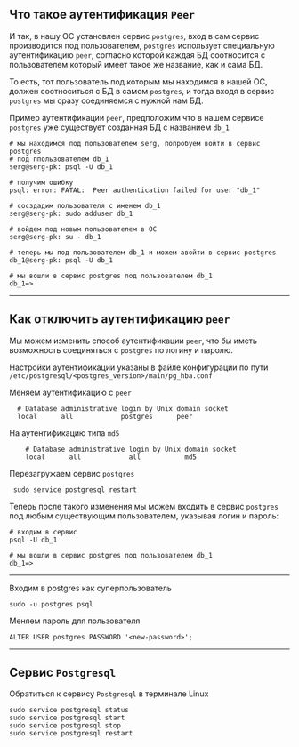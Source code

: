 Что такое аутентификация `Peer`
---

И так, в нашу ОС установлен сервис `postgres`, вход в сам сервис производится
под пользователем, `postgres` использует специальную аутентификацию `peer`,
согласно которой каждая БД соотносится с пользователем который имеет такое же
название, как и сама БД. 

То есть, тот пользователь под которым мы находимся в нашей ОС, должен 
соотноситься с БД в самом `postgres`, и тогда входя в сервис `postgres` мы
сразу соединяемся с нужной нам БД.

Пример аутентификации `peer`, предположим что в нашем сервисе `postgres` уже
существует созданная БД с названием `db_1`
```
# мы находимся под пользователем serg, попробуем войти в сервис postgres
# под ппользователем db_1
serg@serg-pk: psql -U db_1

# получим ошибку
psql: error: FATAL:  Peer authentication failed for user "db_1"

# сосздадим пользователя с именем db_1
serg@serg-pk: sudo adduser db_1

# войдем под новым пользователем в ОС
serg@serg-pk: su - db_1

# теперь мы под пользователем db_1 и можем авойти в сервис postgres
db_1@serg-pk: psql -U db_1

# мы вошли в сервис postgres под пользователем db_1
db_1=>
```

---
Как отключить аутентификацию `peer`
---

Мы можем изменить способ аутентификации `peer`, что бы иметь возможность
соединяться с `postgres` по логину и паролю. 

Настройки аутентификации указаны в файле конфигурации по пути
`/etc/postgresql/<postgres_version>/main/pg_hba.conf`

Меняем аутентификацию с `peer`

```
  # Database administrative login by Unix domain socket
  local      all            postgres      peer
```

На аутентификацию типа `md5`

```
    # Database administrative login by Unix domain socket
    local      all            all           md5
```

Перезагружаем сервис `postgres`

     sudo service postgresql restart

Теперь после такого изменения мы можем входить в сервис `postgres` под 
любым существующим пользователем, указывая логин и пароль:

```
# входим в сервис
psql -U db_1

# мы вошли в сервис postgres под пользователем db_1
db_1=>
```

---

Входим в postgres как суперпользователь

    sudo -u postgres psql

Меняем пароль для пользователя

    ALTER USER postgres PASSWORD '<new-password>';

---
Сервис `Postgresql` 
---
Обратиться к сервису `Postgresql` в терминале Linux 


    sudo service postgresql status
    sudo service postgresql start
    sudo service postgresql stop
    sudo service postgresql restart

